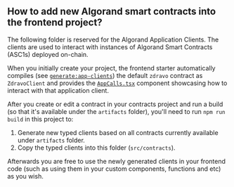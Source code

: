 ## How to add new Algorand smart contracts into the frontend project?

The following folder is reserved for the Algorand Application Clients. The clients are used to interact with instances of Algorand Smart Contracts (ASC1s) deployed on-chain.

When you initially create your project, the frontend starter automatically compiles (see [`generate:app-clients`](../../package.json)) the default `zdravo` contract as `ZdravoClient` and provides the [`AppCalls.tsx`](../components/AppCalls.tsx) component showcasing how to interact with that application client.

After you create or edit a contract in your contracts project and run a build (so that it's available under the `artifacts` folder), you'll need to run `npm run build` in this project to:

1. Generate new typed clients based on all contracts currently available under `artifacts` folder.
2. Copy the typed clients into this folder (`src/contracts`).

Afterwards you are free to use the newly generated clients in your frontend code (such as using them in your custom components, functions and etc) as you wish.
